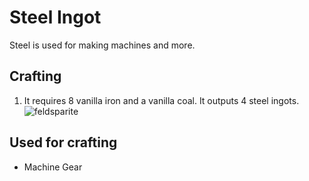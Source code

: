 # Steel Ingot

Steel is used for making machines and more.

## Crafting

1) It requires 8 vanilla iron and a vanilla coal. It outputs 4 steel ingots.
![feldsparite](https://t.gyazo.com/teams/chew/424e6385954790bba90bae731c6029f1.png)

## Used for crafting

- Machine Gear
